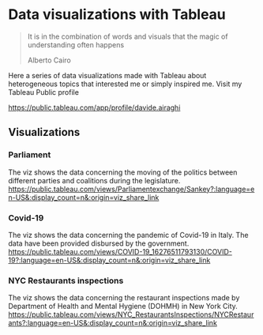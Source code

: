 # Data visualizations with Tableau

>It is in the combination of words and visuals that the magic of understanding often happens
>
>Alberto Cairo

Here a series of data visualizations made with Tableau about heterogeneous topics that interested me or simply inspired me.
Visit my Tableau Public profile

https://public.tableau.com/app/profile/davide.airaghi

## Visualizations

### Parliament
The viz shows the data concerning the moving of the politics between different parties and coalitions during the legislature.
https://public.tableau.com/views/Parliamentexchange/Sankey?:language=en-US&:display_count=n&:origin=viz_share_link

### Covid-19
The viz shows the data concerning the pandemic of Covid-19 in Italy. The data have been provided disbursed by the government.
https://public.tableau.com/views/COVID-19_16276511793130/COVID-19?:language=en-US&:display_count=n&:origin=viz_share_link

### NYC Restaurants inspections
The viz shows the data concerning the restaurant inspections made by Department of Health and Mental Hygiene (DOHMH) in New York City.
https://public.tableau.com/views/NYC_RestaurantsInspections/NYCRestaurants?:language=en-US&:display_count=n&:origin=viz_share_link
